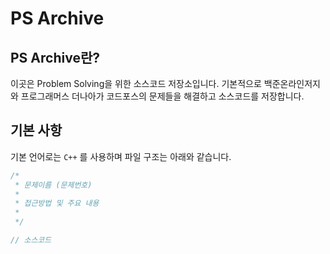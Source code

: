 PS Archive
==============

PS Archive란?
---------------
이곳은 Problem Solving을 위한 소스코드 저장소입니다. 기본적으로 백준온라인저지와 프로그래머스 더나아가 코드포스의 문제들을 해결하고 소스코드를 저장합니다.

기본 사항
-------------
기본 언어로는 `C++` 를 사용하며 파일 구조는 아래와 같습니다.
```cpp
/*
 * 문제이름 (문제번호)
 *
 * 접근방법 및 주요 내용
 * 
 */

// 소스코드

```
